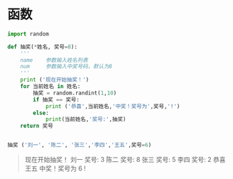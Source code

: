 # 函数

```python
import random

def 抽奖(*姓名, 奖号=8):
    '''
    name    参数输入姓名列表
    num     参数输入中奖号码，默认为8
    '''
    print ('现在开始抽奖！')
    for 当前姓名 in 姓名:
        抽奖 = random.randint(1,10)
        if 抽奖 == 奖号:
            print ('恭喜',当前姓名,'中奖！奖号为',奖号,'!')
        else:
            print(当前姓名,'奖号:',抽奖)
    return 奖号


抽奖 ('刘一', '陈二', '张三','李四','王五',奖号=6)
```
> 现在开始抽奖！
刘一 奖号: 3
陈二 奖号: 8
张三 奖号: 5
李四 奖号: 2
恭喜 王五 中奖！奖号为 6 !